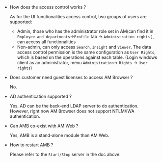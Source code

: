 
- How does the access control works ?

    As for the UI functionalities access control, two groups of users are supported:
    - Admin, those who has the administrator role set in AM(can find it in `Employee and departments`->`Profile` tab -> `Administration rights` ), can access all functionalities
    - Non-admin, can only access `Search`, `Insight` and `Viewer`.
    The data access control permission is the same configuration as `User Rights`, which is based on the operations against each table. (Login windows client as an administrator, menu `Administration`-> `Rights` -> `User rights`)

- Does customer need guest licenses to access AM Browser ?

    No.

- AD authentication supported ?

    Yes, AD can be the back-end LDAP server to do authentication. However, right now AM Browser does not support NTLM/IWA authentication.

- Can AMB co-exist with AM Web ?

    Yes, AMB is a stand-alone module than AM Web.

- How to restart AMB ?

    Please refer to the `Start/Stop` server in the doc above.